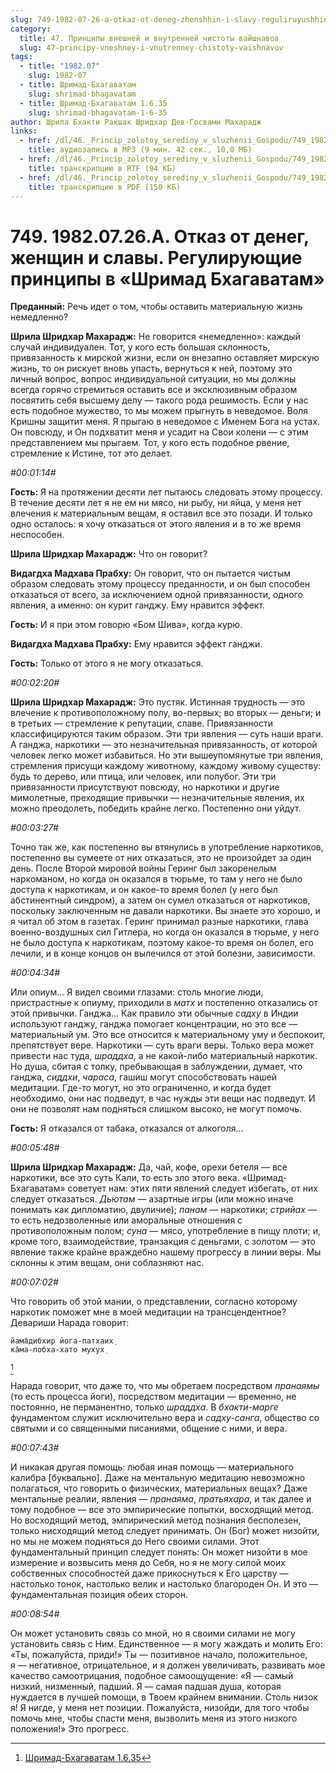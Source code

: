```yaml
---
slug: 749-1982-07-26-a-otkaz-ot-deneg-zhenshhin-i-slavy-reguliruyushhie-printsipy-v-shrimad-bhagavatam
category:
  title: 47. Принципы внешней и внутренней чистоты вайшнавов
  slug: 47-principy-vneshney-i-vnutrenney-chistoty-vaishnavov
tags:
  - title: "1982.07"
    slug: 1982-07
  - title: Шримад-Бхагаватам
    slug: shrimad-bhagavatam
  - title: Шримад-Бхагаватам 1.6.35
    slug: shrimad-bhagavatam-1-6-35
author: Шрила Бхакти Ракшак Шридхар Дев-Госвами Махарадж
links:
  - href: /dl/46._Princip_zolotoy_serediny_v_sluzhenii_Gospodu/749_1982.07.26.A_SridharMj_Otkaz_ot_deneg_zhenshhin_i_slavy__Regulirujushhie_principy_v_Shrimad_Bhagavatam.mp3
    title: аудиозапись в MP3 (9 мин. 42 сек., 10,0 МБ)
  - href: /dl/46._Princip_zolotoy_serediny_v_sluzhenii_Gospodu/749_1982.07.26.A_SridharMj_Otkaz_ot_deneg_zhenshhin_i_slavy__Regulirujushhie_principy_v_Shrimad_Bhagavatam.rtf
    title: транскрипцию в RTF (94 КБ)
  - href: /dl/46._Princip_zolotoy_serediny_v_sluzhenii_Gospodu/749_1982.07.26.A_SridharMj_Otkaz_ot_deneg_zhenshhin_i_slavy__Regulirujushhie_principy_v_Shrimad_Bhagavatam.pdf
    title: транскрипцию в PDF (150 КБ)
---
```


# 749. 1982.07.26.A. Отказ от денег, женщин и славы. Регулирующие принципы в «Шримад Бхагаватам»

**Преданный:** Речь идет о том, чтобы оставить материальную жизнь немедленно?

**Шрила Шридхар Махарадж:** Не говорится «немедленно»: каждый случай индивидуален. Тот, у кого есть большая склонность, привязанность к мирской жизни, если он внезапно оставляет мирскую жизнь, то он рискует вновь упасть, вернуться к ней, поэтому это личный вопрос, вопрос индивидуальной ситуации, но мы должны всегда горячо стремиться оставить все и эксклюзивным образом посвятить себя высшему делу — такого рода решимость. Если у нас есть подобное мужество, то мы можем прыгнуть в неведомое. Воля Кришны защитит меня. Я прыгаю в неведомое с Именем Бога на устах. Он повсюду, и Он подхватит меня и усадит на Свои колени — с этим представлением мы прыгаем. Тот, у кого есть подобное рвение, стремление к Истине, тот это делает.

*#00:01:14#*

**Гость:** Я на протяжении десяти лет пытаюсь следовать этому процессу. В течение десяти лет я не ем ни мясо, ни рыбу, ни яйца, у меня нет влечения к материальным вещам, я оставил все это позади. И только одно осталось: я хочу отказаться от этого явления и в то же время неспособен.

**Шрила Шридхар Махарадж:** Что он говорит?

**Видагдха Мадхава Прабху:** Он говорит, что он пытается чистым образом следовать этому процессу преданности, и он был способен отказаться от всего, за исключением одной привязанности, одного явления, а именно: он курит ганджу. Ему нравится эффект.

**Гость:** И я при этом говорю «Бом Шива», когда курю.

**Видагдха Мадхава Прабху:** Ему нравится эффект ганджи.

**Гость:** Только от этого я не могу отказаться.

*#00:02:20#*

**Шрила Шридхар Махарадж:** Это пустяк. Истинная трудность — это влечение к противоположному полу, во-первых; во вторых — деньги; и в третьих — стремление к репутации, славе. Привязанности классифицируются таким образом. Эти три явления — суть наши враги. А ганджа, наркотики — это незначительная привязанность, от которой человек легко может избавиться. Но эти вышеупомянутые три явления, стремления присущи каждому животному, каждому живому существу: будь то дерево, или птица, или человек, или полубог. Эти три привязанности присутствуют повсюду, но наркотики и другие мимолетные, преходящие привычки — незначительные явления, их можно преодолеть, победить крайне легко. Постепенно они уйдут.

*#00:03:27#*

Точно так же, как постепенно вы втянулись в употребление наркотиков, постепенно вы сумеете от них отказаться, это не произойдет за один день. После Второй мировой войны Геринг был закоренелым наркоманом, но когда он оказался в тюрьме, то там у него не было доступа к наркотикам, и он какое-то время болел (у него был абстинентный синдром), а затем он сумел отказаться от наркотиков, поскольку заключенным не давали наркотики. Вы знаете это хорошо, и я читал об этом в газетах. Геринг принимал разные наркотики, глава военно-воздушных сил Гитлера, но когда он оказался в тюрьме, у него не было доступа к наркотикам, поэтому какое-то время он болел, его лечили, и в конце концов он вылечился от этой болезни, зависимости.

*#00:04:34#*

Или опиум… Я видел своими глазами: столь многие люди, пристрастные к опиуму, приходили в *матх* и постепенно отказались от этой привычки. Ганджа… Как правило эти обычные *садху* в Индии используют ганджу, ганджа помогает концентрации, но это все — материальный ум. Это все относится к материальному уму и беспокоит, препятствует вере. Наркотики — суть враги веры. Только вера может привести нас туда, *шраддха*, а не какой-либо материальный наркотик. Но душа, сбитая с толку, пребывающая в заблуждении, думает, что ганджа, *сиддхи*, *чараса*, гашиш могут способствовать нашей медитации. Где-то могут, но это ограниченно, и когда будет необходимо, они нас подведут, в час нужды эти вещи нас подведут. И они не позволят нам подняться слишком высоко, не могут помочь.

**Гость:** Я отказался от табака, отказался от алкоголя…

*#00:05:48#*

**Шрила Шридхар Махарадж:** Да, чай, кофе, орехи бетеля — все наркотики, все это суть Кали, то есть зло этого века. «Шримад-Бхагаватам» советует нам: этих пяти явлений следует избегать, от них следует отказаться. *Дьютам* — азартные игры (или можно иначе понимать как дипломатию, двуличие); *панам* — наркотики; *стрийах* — то есть недозволенные или аморальные отношения с противоположным полом; *суна* — мясо, употребление в пищу плоти; и, кроме того, взаимодействие, транзакция с деньгами, с золотом — это явление также крайне враждебно нашему прогрессу в линии веры. Мы склонны к этим вещам, они соблазняют нас.

*#00:07:02#*

Что говорить об этой мании, о представлении, согласно которому наркотик поможет мне в моей медитации на трансцендентное? Девариши Нарада говорит:

    йама̄дибхир йога-патхаих̣
    ка̄ма-лобха-хато мухух̣
[^_ftn1]

Нарада говорит, что даже то, что мы обретаем посредством *пранаямы* (то есть процесса йоги), посредством медитации — временно, не постоянно, не перманентно, только *шраддха*. В *бхакти-марге* фундаментом служит исключительно вера и *садху-санга*, общество со святыми и со священными писаниями, общение с ними, и вера.

*#00:07:43#*

И никакая другая помощь: любая иная помощь — материального калибра [буквально]. Даже на ментальную медитацию невозможно полагаться, что говорить о физических, материальных вещах? Даже ментальные реалии, явления — *пранаяма*, *пратьяхара*, и так далее и тому подобное — все это эмпирические попытки, восходящий метод. Но восходящий метод, эмпирический метод познания бесполезен, только нисходящий метод следует принимать. Он (Бог) может низойти, но мы не можем подняться до Него своими силами. Этот фундаментальный принцип следует понять: Он может низойти в мое измерение и возвысить меня до Себя, но я не могу силой моих собственных способностей даже прикоснуться к Его царству — настолько тонок, настолько велик и настолько благороден Он. И это — фундаментальная позиция обеих сторон.

*#00:08:54#*

Он может установить связь со мной, но я своими силами не могу установить связь с Ним. Единственное — я могу жаждать и молить Его: «Ты, пожалуйста, приди!» Ты — позитивное начало, положительное, я — негативное, отрицательное, и я должен увеличивать, развивать мое качество самоотрицания, подобное самоощущение: «Я — самый низкий, низменный, падший. Я — самая падшая душа, которая нуждается в лучшей помощи, в Твоем крайнем внимании. Столь низок я! Я нигде, у меня нет позиции. Пожалуйста, низойди, для того чтобы помочь мне, чтобы спасти меня, вызволить меня из этого низкого положения!» Это прогресс.



[^_ftn1]: [Шримад-Бхагаватам 1.6.35](../notes/shrimad-bhagavatam/shrimad-bhagavatam-1-6-35.md)
